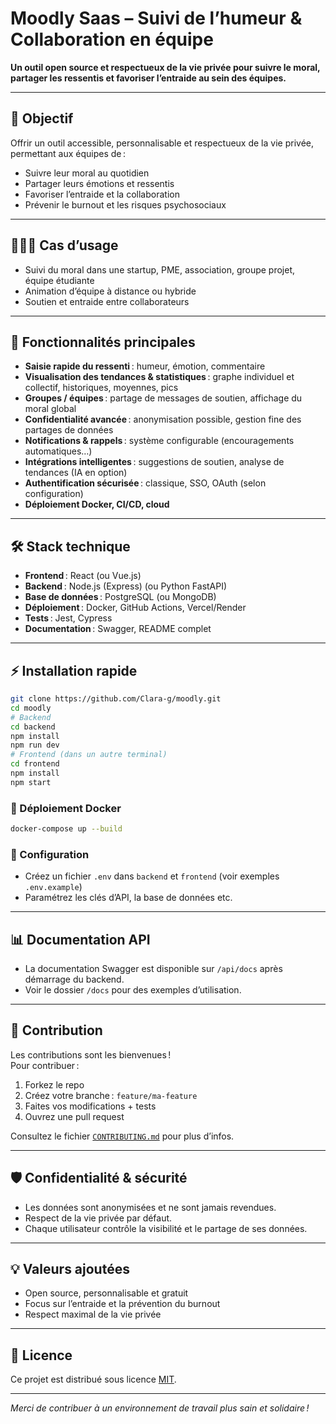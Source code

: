 # Moodly Saas – Suivi de l’humeur & Collaboration en équipe

**Un outil open source et respectueux de la vie privée pour suivre le moral, partager les ressentis et favoriser l’entraide au sein des équipes.**

---

## 🎯 Objectif

Offrir un outil accessible, personnalisable et respectueux de la vie privée, permettant aux équipes de :
- Suivre leur moral au quotidien
- Partager leurs émotions et ressentis
- Favoriser l’entraide et la collaboration
- Prévenir le burnout et les risques psychosociaux

---

## 🧑‍🤝‍🧑 Cas d’usage

- Suivi du moral dans une startup, PME, association, groupe projet, équipe étudiante
- Animation d’équipe à distance ou hybride
- Soutien et entraide entre collaborateurs

---

## 🚀 Fonctionnalités principales

- **Saisie rapide du ressenti** : humeur, émotion, commentaire
- **Visualisation des tendances & statistiques** : graphe individuel et collectif, historiques, moyennes, pics
- **Groupes / équipes** : partage de messages de soutien, affichage du moral global
- **Confidentialité avancée** : anonymisation possible, gestion fine des partages de données
- **Notifications & rappels** : système configurable (encouragements automatiques…)
- **Intégrations intelligentes** : suggestions de soutien, analyse de tendances (IA en option)
- **Authentification sécurisée** : classique, SSO, OAuth (selon configuration)
- **Déploiement Docker, CI/CD, cloud**

---

## 🛠️ Stack technique

- **Frontend** : React (ou Vue.js)
- **Backend** : Node.js (Express) (ou Python FastAPI)
- **Base de données** : PostgreSQL (ou MongoDB)
- **Déploiement** : Docker, GitHub Actions, Vercel/Render
- **Tests** : Jest, Cypress
- **Documentation** : Swagger, README complet

---

## ⚡ Installation rapide

```bash
git clone https://github.com/Clara-g/moodly.git
cd moodly
# Backend
cd backend
npm install
npm run dev
# Frontend (dans un autre terminal)
cd frontend
npm install
npm start
```

### 🐳 Déploiement Docker

```bash
docker-compose up --build
```

### 🎯 Configuration

- Créez un fichier `.env` dans `backend` et `frontend` (voir exemples `.env.example`)
- Paramétrez les clés d’API, la base de données etc.

---

## 📊 Documentation API

- La documentation Swagger est disponible sur `/api/docs` après démarrage du backend.
- Voir le dossier `/docs` pour des exemples d’utilisation.

---

## 🤝 Contribution

Les contributions sont les bienvenues !  
Pour contribuer :
1. Forkez le repo
2. Créez votre branche : `feature/ma-feature`
3. Faites vos modifications + tests
4. Ouvrez une pull request

Consultez le fichier [`CONTRIBUTING.md`](CONTRIBUTING.md) pour plus d’infos.

---

## 🛡️ Confidentialité & sécurité

- Les données sont anonymisées et ne sont jamais revendues.
- Respect de la vie privée par défaut.
- Chaque utilisateur contrôle la visibilité et le partage de ses données.

---

## 💡 Valeurs ajoutées

- Open source, personnalisable et gratuit
- Focus sur l’entraide et la prévention du burnout
- Respect maximal de la vie privée

---

## 📄 Licence

Ce projet est distribué sous licence [MIT](LICENSE).


---

*Merci de contribuer à un environnement de travail plus sain et solidaire !*
